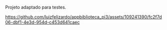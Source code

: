 Projeto adaptado para testes.



https://github.com/luizfelizardo/appbiblioteca_pi3/assets/109241390/fc2f7d06-dbf1-4e3d-954d-c453d641caec



